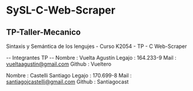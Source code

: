 # SySL-C-Web-Scraper
## TP-Taller-Mecanico
Sintaxis y Semántica de los lengujes - Curso K2054 - TP - C Web-Scraper

-- Integrantes TP --
Nombre : Vuelta Agustín
Legajo : 164.233-9
Mail   : vueltaagustin@gmail.com
Github : Vueltero

Nombre : Castelli Santiago
Legajo : 170.699-8
Mail   : santiagojcastelli@gmail.com
Github : Santiagocast